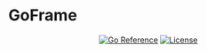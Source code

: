 # GoFrame

<div align=center>

[![Go Reference](https://pkg.go.dev/badge/github.com/gogf/gf/v2.svg)](https://pkg.go.dev/github.com/gogf/gf/v2)
[![License](https://img.shields.io/github/license/gogf/gf.svg?style=flat)](https://github.com/gogf/gf)
</div>
